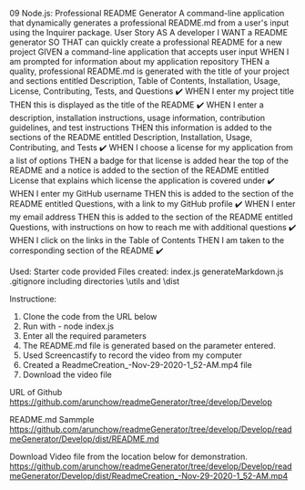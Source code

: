 09 Node.js: Professional README Generator
A command-line application that dynamically generates a professional README.md from a user's input using the Inquirer package.
User Story
AS A developer
I WANT a README generator
SO THAT can quickly create a professional README for a new project
GIVEN a command-line application that accepts user input
WHEN I am prompted for information about my application repository
THEN a quality, professional README.md is generated with the title of your project and sections entitled Description, Table of Contents, Installation, Usage, License, Contributing, Tests, and Questions ✔️
WHEN I enter my project title
THEN this is displayed as the title of the README ✔️
WHEN I enter a description, installation instructions, usage information, contribution guidelines, and test instructions
THEN this information is added to the sections of the README entitled Description, Installation, Usage, Contributing, and Tests ✔️
WHEN I choose a license for my application from a list of options
THEN a badge for that license is added hear the top of the README and a notice is added to the section of the README entitled License that explains which license the application is covered under ✔️
WHEN I enter my GitHub username
THEN this is added to the section of the README entitled Questions, with a link to my GitHub profile ✔️
WHEN I enter my email address
THEN this is added to the section of the README entitled Questions, with instructions on how to reach me with additional questions ✔️
WHEN I click on the links in the Table of Contents
THEN I am taken to the corresponding section of the README ✔️

Used:
Starter code provided
Files created:
index.js
generateMarkdown.js
.gitignore
including directories \utils and \dist

Instructione:
1. Clone the code from the URL below
2. Run with - node index.js
3. Enter all the required parameters
4. The README.md file is generated based on the parameter entered.
5. Used Screencastify to record the video from my computer 
6. Created a ReadmeCreation_-Nov-29-2020-1_52-AM.mp4 file
7. Download the video file

URL of Github
https://github.com/arunchow/readmeGenerator/tree/develop/Develop

README.md Sammple
https://github.com/arunchow/readmeGenerator/tree/develop/Develop/readmeGenerator/Develop/dist/README.md

Download Video file from the location below for demonstration.
https://github.com/arunchow/readmeGenerator/tree/develop/Develop/readmeGenerator/Develop/dist/ReadmeCreation_-Nov-29-2020-1_52-AM.mp4
